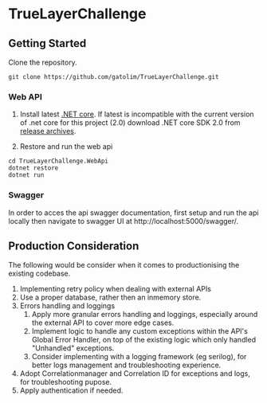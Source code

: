 # TrueLayerChallenge


## Getting Started

Clone the repository.
```shell
git clone https://github.com/gatolim/TrueLayerChallenge.git
```

### Web API

1. Install latest [.NET core](https://www.microsoft.com/net/core). 
If latest is incompatible with the current version of .net core for this project (2.0)
download .NET core SDK 2.0 from [release archives](https://github.com/dotnet/core/blob/master/release-notes/download-archives/2.0.0-download.md).

2. Restore and run the web api
```shell
cd TrueLayerChallenge.WebApi
dotnet restore
dotnet run
```

### Swagger

In order to acces the api swagger documentation, first setup and run the api locally then navigate to swagger UI at http://localhost:5000/swagger/.



## Production Consideration
The following would be consider when it comes to productionising the existing codebase.

1. Implementing retry policy when dealing with external APIs
2. Use a proper database, rather then an inmemory store.
3. Errors handling and loggings
    1. Apply more granular errors handling and loggings, especially around the external API to cover more edge cases. 
    2. Implement logic to handle any custom exceptions within the API's Global Error Handler, on top of the existing logic which only handled "Unhandled" exceptions.
    3. Consider implementing with a logging framework (eg serilog), for better logs management and troubleshooting experience.
6. Adopt Correlationmanager and Correlation ID for exceptions and logs, for troubleshooting pupose.
7. Apply authentication if needed.
